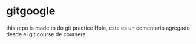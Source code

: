 # gitgoogle
this repo is made to do git practice
Hola, este es un comentario agregado desde el 
git course de coursera.

